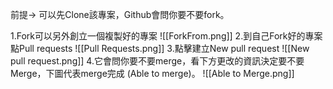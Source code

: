 前提-> 可以先Clone該專案，Github會問你要不要fork。

1.Fork可以另外創立一個複製好的專案
![[ForkFrom.png]]
2.到自己Fork好的專案點Pull requests
![[Pull Requests.png]]
3.點擊建立New pull request
![[New pull request.png]]
4.它會問你要不要merge，看下方更改的資訊決定要不要Merge，下圖代表merge完成 (Able to merge)。
![[Able to Merge.png]]
